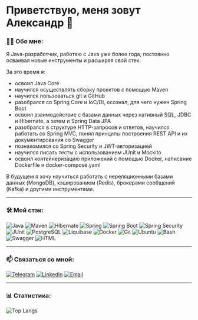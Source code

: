 # Приветствую, меня зовут Александр :wave:

### :man_technologist: Обо мне:

Я Java-разработчик, работаю с Java уже более года, постоянно осваивая новые инструменты и расширяя свой стек.

За это время я:
- освоил Java Core
- научился осуществлять сборку проектов с помощью Maven
- научился пользоваться git и GitHub
- разобрался со Spring Core и IoC/DI, осознал, для чего нужен Spring Boot
- освоил взаимодействие c базами данных через нативный SQL, JDBC и Hibernate, а затем и Spring Data JPA
- разобрался в структуре HTTP-запросов и ответов, научился работать со Spring MVC, понял принципы построения REST API и их документирования со Swagger
- познакомился со Spring Security и JWT-авторизацией
- научился писать тесты с использованием JUnit и Mockito
- освоил контейнеризацию приложений с помощью Docker, написание Dockerfile и docker-compose.yaml

В будущем я хочу научиться работать с нереляционными базами данных (MongoDB), кэшированием (Redis), брокерами сообщений (Kafka) и другими инструментами.

---

### :hammer_and_wrench: Мой стэк:

![Java](https://img.shields.io/badge/Java-FE7A00?style=for-the-badge&logo=openjdk&logoColor=white)
![Maven](https://img.shields.io/badge/Maven-C71A36?style=for-the-badge&logo=apachemaven&logoColor=white)
![Hibernate](https://img.shields.io/badge/Hibernate-59666C?style=for-the-badge&logo=hibernate&logoColor=white)
![Spring](https://img.shields.io/badge/Spring-6DB33F?style=for-the-badge&logo=spring&logoColor=white)
![Spring Boot](https://img.shields.io/badge/Spring%20Boot-6DB33F?style=for-the-badge&logo=spring-boot&logoColor=white)
![Spring Security](https://img.shields.io/badge/Spring%20Security-6DB33F?style=for-the-badge&logo=spring-security&logoColor=white)
![JUnit](https://img.shields.io/badge/JUnit-25A162?style=for-the-badge&logo=junit5&logoColor=white)
![PostgreSQL](https://img.shields.io/badge/PostgreSQL-4169E1?style=for-the-badge&logo=postgresql&logoColor=white)
![Liquibase](https://img.shields.io/badge/Liquibase-2962FF?style=for-the-badge&logo=liquibase&logoColor=white)
![Docker](https://img.shields.io/badge/Docker-2496ED?style=for-the-badge&logo=docker&logoColor=white)
![Git](https://img.shields.io/badge/Git-F05032?style=for-the-badge&logo=git&logoColor=white)
![Ubuntu](https://img.shields.io/badge/Ubuntu-E95420?style=for-the-badge&logo=ubuntu&logoColor=white)
![Bash](https://img.shields.io/badge/Bash-000000?style=for-the-badge&logo=gnubash&logoColor=white)
![Swagger](https://img.shields.io/badge/Swagger-85EA2D?style=for-the-badge&logo=swagger&logoColor=black)
![HTML](https://img.shields.io/badge/HTML-E34F26?style=for-the-badge&logo=html5&logoColor=white)

---

### :mailbox: Связаться со мной:

[![Telegram](https://img.shields.io/badge/Telegram-2CA5E0?style=for-the-badge&logo=telegram&logoColor=white)](https://t.me/EnableTransactionManagement)
[![LinkedIn](https://img.shields.io/badge/LinkedIn-0077B5?style=for-the-badge&logo=linkedin&logoColor=white)](https://www.linkedin.com/in/alexander-sharykin/)
[![Email](https://img.shields.io/badge/email-aleksandrsharykin@gmail.com-D14836?style=for-the-badge&logo=gmail&logoColor=white)](mailto:aleksandrsharykin@gmail.com)

---

### :bar_chart: Статистика:
![Top Langs](https://github-readme-stats.vercel.app/api/top-langs/?username=asharykin)
